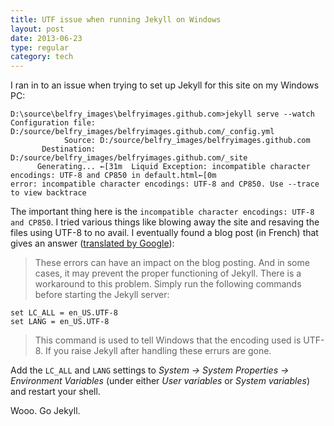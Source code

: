 ```yaml
---
title: UTF issue when running Jekyll on Windows
layout: post
date: 2013-06-23
type: regular
category: tech
---
```


I ran in to an issue when trying to set up Jekyll for this site on my Windows PC:

	D:\source\belfry_images\belfryimages.github.com>jekyll serve --watch
	Configuration file: D:/source/belfry_images/belfryimages.github.com/_config.yml
	            Source: D:/source/belfry_images/belfryimages.github.com
	       Destination: D:/source/belfry_images/belfryimages.github.com/_site
	      Generating... ←[31m  Liquid Exception: incompatible character encodings: UTF-8 and CP850 in default.html←[0m
	error: incompatible character encodings: UTF-8 and CP850. Use --trace to view backtrace

The important thing here is the `incompatible character encodings: UTF-8 and CP850`. I tried various things like blowing away the site and resaving the files using UTF-8 to no avail. I eventually found a blog post (in French) that gives an answer ([translated by Google](http://translate.google.com/#auto/en/Ces%20erreurs%20peuvent%20avoir%20un%20impact%20sur%20l'affichage%20du%20blog.%20Et%20m%C3%AAme%20dans%20certains%20cas%2C%20cela%20peut%20emp%C3%AAcher%20le%20bon%20fonctionnement%20de%20Jekyll.%20Il%20existe%20une%20parade%20%C3%A0%20ce%20probl%C3%A8me.%20Il%20suffit%20simplement%20de%20lancer%20les%20commandes%20suivantes%20avant%20de%20lancer%20le%20serveur%20Jekyll%20%3A%0A%0Aset%20LC_ALL%3Den_US.UTF-8%0Aset%20LANG%3Den_US.UTF-8%0ACette%20commande%20permet%20de%20dire%20%C3%A0%20Windows%20que%20l'encodage%20a%20utilis%C3%A9%20est%20l'UTF-8.%20Si%20vous%20relancez%20Jekyll%20apr%C3%A8s%20cette%20manipulation%2C%20ces%20errurs%20auront%20disparus.)):

> These errors can have an impact on the blog posting. And in some cases, it may prevent the proper functioning of Jekyll. There is a workaround to this problem. Simply run the following commands before starting the Jekyll server:

	set LC_ALL = en_US.UTF-8
	set LANG = en_US.UTF-8

> This command is used to tell Windows that the encoding used is UTF-8. If you raise Jekyll after handling these errurs are gone.

Add the `LC_ALL` and `LANG` settings to _System -> System Properties -> Environment Variables_ (under either _User variables_ or _System variables_) and restart your shell.

Wooo. Go Jekyll.
